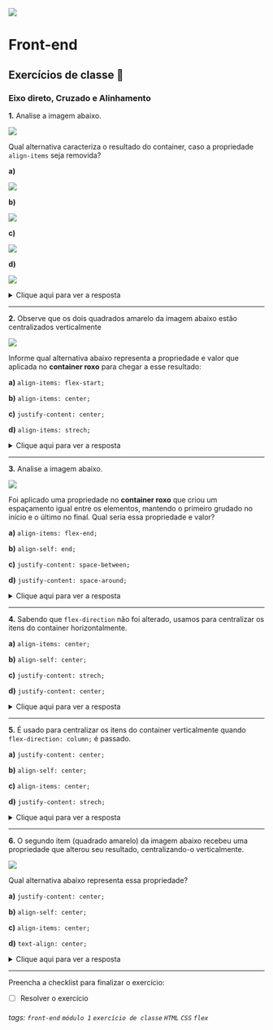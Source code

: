 ![](https://i.imgur.com/xG74tOh.png)

# Front-end

## Exercícios de classe 🏫

### Eixo direto, Cruzado e Alinhamento

**1.** Analise a imagem abaixo.

![](https://i.imgur.com/mvdYeaO.png)

Qual alternativa caracteriza o resultado do container, caso a propriedade `align-items` seja removida?

**a)** 

![](https://i.imgur.com/mvdYeaO.png)

**b)** 

![](https://i.imgur.com/D6hqmqN.png)

**c)**

![](https://i.imgur.com/RVcBTU5.png)

**d)**

![](https://i.imgur.com/Ci3qCUQ.png)


<details>
    <summary>Clique aqui para ver a resposta</summary>         Letra D - Porque o valor padrão de align-items é stretch.
</details>

---

**2.** Observe que os dois quadrados amarelo da imagem abaixo estão centralizados verticalmente

![](https://i.imgur.com/mvdYeaO.png)

Informe qual alternativa abaixo representa a propriedade e valor que aplicada no **container roxo** para chegar a esse resultado:

**a)** `align-items: flex-start;`

**b)** `align-items: center;`

**c)** `justify-content: center;`

**d)** `align-items: strech;`

<details>
    <summary>Clique aqui para ver a resposta</summary>         Letra B.
</details>

---

**3.** Analise a imagem abaixo.

![](https://i.imgur.com/gsPy5FP.png)

Foi aplicado uma propriedade no **container roxo** que criou um espaçamento igual entre os elementos, mantendo o primeiro grudado no início e o último no final. Qual seria essa propriedade e valor?

**a)** `align-items: flex-end;`

**b)** `align-self: end;` 

**c)** `justify-content: space-between;`

**d)** `justify-content: space-around;`

<details>
    <summary>Clique aqui para ver a resposta</summary>         Letra C.
</details>

---

**4.** Sabendo que `flex-direction` não foi alterado, usamos para centralizar os itens do container horizontalmente.

**a)** `align-items: center;`

**b)** `align-self: center;` 

**c)** `justify-content: strech;`

**d)** `justify-content: center;`

<details>
    <summary>Clique aqui para ver a resposta</summary>         Letra D. Por padrão, o valor da propriedade <code>flex-direction</code> é <code>row</code>
</details>

---

**5.** É usado para centralizar os itens do container verticalmente quando `flex-direction: column;` é passado.

**a)** `justify-content: center;`

**b)** `align-self: center;`

**c)** `align-items: center;`

**d)** `justify-content: strech;`

<details>
    <summary>Clique aqui para ver a resposta</summary>         Letra A. O <code>justify-content</code> alinha os itens flex na vertical quando <code>flex-direction: column;</code> é informado, já que <code>justify-content</code> alinha os itens no eixo direto e <code>flex-direction: column;</code> torna o eixo direto o vertical.
</details>

---

**6.** O segundo item (quadrado amarelo) da imagem abaixo recebeu uma propriedade que alterou seu resultado, centralizando-o verticalmente.

![](https://i.imgur.com/onxNUMW.png)

Qual alternativa abaixo representa essa propriedade?

**a)** `justify-content: center;`

**b)** `align-self: center;`

**c)** `align-items: center;`

**d)** `text-align: center;`

<details>
    <summary>Clique aqui para ver a resposta</summary>         Letra B. O <code>align-self</code> é usado nos itens dentro do container flex para que possa controlar o alinhamento do eixo cruzado de forma individual.
</details>

---

Preencha a checklist para finalizar o exercício:

- [ ] Resolver o exercício

###### tags: `front-end` `módulo 1` `exercício de classe` `HTML` `CSS` `flex`